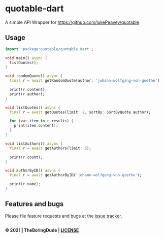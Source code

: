 # quotable-dart

A simple API Wrapper for https://github.com/lukePeavey/quotable

## Usage

```dart
import 'package:quotable/quotable.dart';

void main() async {
  listQuotes();
}

void randomQuote() async {
  final r = await getRandomQuote(author: 'johann-wolfgang-von-goethe');

  print(r.content);
  print(r.author);
}

void listQuotes() async {
  final r = await getQuotes(limit: 2, sortBy: SortByQuote.author);

  for (var item in r.results) {
    print(item.content);
  }
}

void listAuthors() async {
  final r = await getAuthors(limit: 3);

  print(r.count);
}

void authorByID() async {
  final r = await getAuthorByID('johann-wolfgang-von-goethe');

  print(r.name);
}

```

## Features and bugs

Please file feature requests and bugs at the [issue tracker][tracker].

[tracker]: https://github.com/TheBoringDude/quotable-dart/issues

##

#### &copy; 2021 | TheBoringDude | [LICENSE](./LICENSE)
